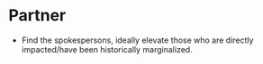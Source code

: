 # Partner

* Find the spokespersons, ideally elevate those who are directly impacted/have been historically marginalized.
